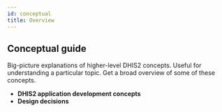 ```yaml
---
id: conceptual
title: Overview
---
```


## Conceptual guide  

Big-picture explanations of higher-level DHIS2 concepts. Useful for understanding a particular topic. Get a broad overview of some of these concepts. 

* **DHIS2 application development concepts** 
* **Design decisions** 

